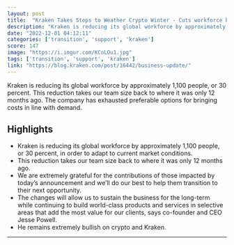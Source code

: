 ```yaml
---
layout: post
title:  "Kraken Takes Steps to Weather Crypto Winter - Cuts workforce by 30%"
description: "Kraken is reducing its global workforce by approximately 1,100 people, or 30 percent. This reduction takes our team size back to where it was only 12 months ago. The company has exhausted preferable options for bringing costs in line with demand."
date: "2022-12-01 04:12:11"
categories: ['transition', 'support', 'kraken']
score: 147
image: "https://i.imgur.com/KCoLOu1.jpg"
tags: ['transition', 'support', 'kraken']
link: "https://blog.kraken.com/post/16442/business-update/"
---
```


Kraken is reducing its global workforce by approximately 1,100 people, or 30 percent. This reduction takes our team size back to where it was only 12 months ago. The company has exhausted preferable options for bringing costs in line with demand.

## Highlights

- Kraken is reducing its global workforce by approximately 1,100 people, or 30 percent, in order to adapt to current market conditions.
- This reduction takes our team size back to where it was only 12 months ago.
- We are extremely grateful for the contributions of those impacted by today’s announcement and we’ll do our best to help them transition to their next opportunity.
- The changes will allow us to sustain the business for the long-term while continuing to build world-class products and services in selective areas that add the most value for our clients, says co-founder and CEO Jesse Powell.
- He remains extremely bullish on crypto and Kraken.

---
